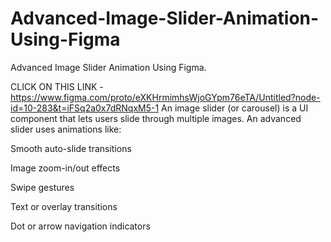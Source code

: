 # Advanced-Image-Slider-Animation-Using-Figma
Advanced Image Slider Animation Using Figma. 

CLICK ON THIS LINK - https://www.figma.com/proto/eXKHrmimhsWjoGYpm76eTA/Untitled?node-id=10-283&t=iFSq2a0x7dRNqxM5-1 
An image slider (or carousel) is a UI component that lets users slide through multiple images. An advanced slider uses animations like:

Smooth auto-slide transitions

Image zoom-in/out effects

Swipe gestures

Text or overlay transitions

Dot or arrow navigation indicators
